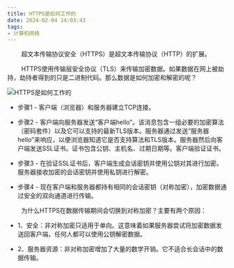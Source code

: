 ```yaml
---
title: HTTPS是如何工作的
date: 2024-02-04 14:03:43
tags:
- 计算机网络
---
```


&ensp;&ensp;&ensp;&ensp; 超文本传输协议安全（HTTPS）是超文本传输协议（HTTP）的扩展。

&ensp;&ensp;&ensp;&ensp; HTTPS使用传输层安全协议（TLS）来传输加密数据。如果数据在网上被劫持，劫持者得到的只是二进制代码。那么数据是如何加密和解密的呢？

![HTTPS是如何工作的](/pic/基本功/计算机网络/HTTPS是如何工作的/HTTPS是如何工作的.jpeg)

* 步骤1 - 客户端（浏览器）和服务器建立TCP连接。

* 步骤2 - 客户端向服务器发送“客户端hello”。该消息包含一组必要的加密算法（密码套件）以及它可以支持的最新TLS版本。服务器通过发送“服务器hello”来响应，以便浏览器知道它是否支持算法和TLS版本。服务器然后向客户端发送SSL证书。证书包含公钥、主机名、过期日期等。客户端验证证书。

* 步骤3 - 在验证SSL证书后，客户端生成会话密钥并使用公钥对其进行加密。服务器接收加密的会话密钥并使用私钥进行解密。

* 步骤4 - 现在客户端和服务器都持有相同的会话密钥（对称加密），加密数据通过安全的双向通道进行传输。

&ensp;&ensp;&ensp;&ensp; 为什么HTTPS在数据传输期间会切换到对称加密？主要有两个原因：

* 1、安全：非对称加密只适用于单向。这意味着如果服务器尝试将加密数据发送回客户端，任何人都可以使用公钥解密数据。

* 2、服务器资源：非对称加密增加了大量的数学开销。它不适合长会话中的数据传输。
